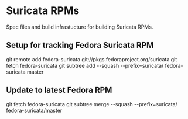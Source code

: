 # Suricata RPMs

Spec files and build infrastucture for building Suricata RPMs.

## Setup for tracking Fedora Suricata RPM

git remote add fedora-suricata git://pkgs.fedoraproject.org/suricata
git fetch fedora-suricata
git subtree add --squash --prefix=suricata/ fedora-suricata master

## Update to latest Fedora RPM

git fetch fedora-suricata
git subtree merge --squash --prefix=suricata/ fedora-suricata/master
